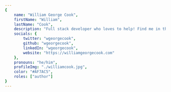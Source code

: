 ```yaml
---
{
	name: "William George Cook",
	firstName: "William",
	lastName: "Cook",
	description: "Full stack developer who loves to help! Find me in the garden, up a tree, or at Disney World ✨",
	socials: {
		twitter: "wgeorgecook",
		github: "wgeorgecook",
		linkedIn: "wgeorgecook",
		website: "https://williamgeorgecook.com"
	},
	pronouns: "he/him",
	profileImg: "./williamcook.jpg",
	color: "#AF7AC5",
	roles: ["author"]
}
---
```

